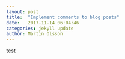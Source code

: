 ```yaml
---
layout: post
title:  "Implement comments to blog posts"
date:   2017-11-14 06:04:46
categories: jekyll update
author: Martin Olsson
---
```

<html prefix="og: http://ogp.me/ns#">
<head>
<title>About Disqus | Martin Olsson</title>
<meta property="og:title" content="Open Graph" />
<meta property="og:type" content="webpage" />
<meta property="og:url" content="http://27899ce7.ngrok.io/jekyll/update/2017/11/14/Implement_comments_to_blog_posts.html" />
<meta property="og:image" content="https://encrypted-tbn0.gstatic.com/images?q=tbn:ANd9GcSZDGKmbBTmzz65mRYnCYp9x0-XUkIwML7ibBVqE2NZ1NSepfhJ" />
</head>
</html>

test